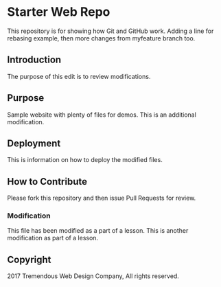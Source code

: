 # Starter Web Repo

This repository is for showing how Git and GitHub work.
Adding a line for rebasing example, then more changes from myfeature branch too.

## Introduction
The purpose of this edit is to review modifications.

## Purpose

Sample website with plenty of files for demos. This is an additional modification.

## Deployment
This is information on how to deploy the modified files.

## How to Contribute
Please fork this repository and then issue Pull Requests for review.

### Modification
This file has been modified as a part of a lesson. This is another modification as part of a lesson.

## Copyright
2017 Tremendous Web Design Company, All rights reserved.